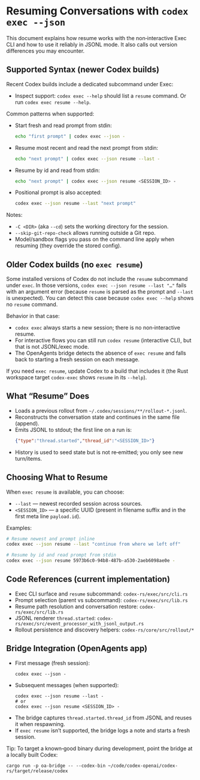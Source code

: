 # Resuming Conversations with `codex exec --json`

This document explains how resume works with the non‑interactive Exec CLI and how to use it reliably in JSONL mode. It also calls out version differences you may encounter.

## Supported Syntax (newer Codex builds)

Recent Codex builds include a dedicated subcommand under Exec:

- Inspect support: `codex exec --help` should list a `resume` command. Or run `codex exec resume --help`.

Common patterns when supported:

- Start fresh and read prompt from stdin:
  ```bash
  echo "first prompt" | codex exec --json -
  ```
- Resume most recent and read the next prompt from stdin:
  ```bash
  echo "next prompt" | codex exec --json resume --last -
  ```
- Resume by id and read from stdin:
  ```bash
  echo "next prompt" | codex exec --json resume <SESSION_ID> -
  ```
- Positional prompt is also accepted:
  ```bash
  codex exec --json resume --last "next prompt"
  ```

Notes:
- `-C <DIR>` (aka `--cd`) sets the working directory for the session.
- `--skip-git-repo-check` allows running outside a Git repo.
- Model/sandbox flags you pass on the command line apply when resuming (they override the stored config).

## Older Codex builds (no `exec resume`)

Some installed versions of Codex do not include the `resume` subcommand under `exec`. In those versions, `codex exec --json resume --last "…"` fails with an argument error (because `resume` is parsed as the prompt and `--last` is unexpected). You can detect this case because `codex exec --help` shows no `resume` command.

Behavior in that case:

- `codex exec` always starts a new session; there is no non‑interactive resume.
- For interactive flows you can still run `codex resume` (interactive CLI), but that is not JSONL/exec mode.
- The OpenAgents bridge detects the absence of `exec resume` and falls back to starting a fresh session on each message.

If you need `exec resume`, update Codex to a build that includes it (the Rust workspace target `codex-exec` shows `resume` in its `--help`).

## What “Resume” Does

- Loads a previous rollout from `~/.codex/sessions/**/rollout-*.jsonl`.
- Reconstructs the conversation state and continues in the same file (append).
- Emits JSONL to stdout; the first line on a run is:
  ```json
  {"type":"thread.started","thread_id":"<SESSION_ID>"}
  ```
- History is used to seed state but is not re‑emitted; you only see new turn/items.

## Choosing What to Resume

When `exec resume` is available, you can choose:

- `--last` — newest recorded session across sources.
- `<SESSION_ID>` — a specific UUID (present in filename suffix and in the first meta line `payload.id`).

Examples:

```bash
# Resume newest and prompt inline
codex exec --json resume --last "continue from where we left off"

# Resume by id and read prompt from stdin
codex exec --json resume 5973b6c0-94b8-487b-a530-2aeb6098ae0e -
```

## Code References (current implementation)

- Exec CLI surface and `resume` subcommand: `codex-rs/exec/src/cli.rs`
- Prompt selection (parent vs subcommand): `codex-rs/exec/src/lib.rs`
- Resume path resolution and conversation restore: `codex-rs/exec/src/lib.rs`
- JSONL renderer `thread.started`: `codex-rs/exec/src/event_processor_with_jsonl_output.rs`
- Rollout persistence and discovery helpers: `codex-rs/core/src/rollout/*`

## Bridge Integration (OpenAgents app)

- First message (fresh session):
  ```
  codex exec --json -
  ```
- Subsequent messages (when supported):
  ```
  codex exec --json resume --last -
  # or
  codex exec --json resume <SESSION_ID> -
  ```
- The bridge captures `thread.started.thread_id` from JSONL and reuses it when respawning.
- If `exec resume` isn’t supported, the bridge logs a note and starts a fresh session.

Tip: To target a known‑good binary during development, point the bridge at a locally built Codex:
```
cargo run -p oa-bridge -- --codex-bin ~/code/codex-openai/codex-rs/target/release/codex
```
